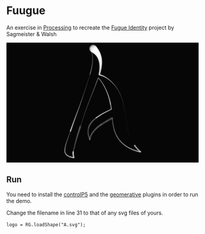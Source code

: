 # Fuugue
An exercise in [Processing](https://processing.org/) to recreate the [Fugue Identity](http://sagmeisterwalsh.com/work/all/fugue-identity/) project by Sagmeister &amp; Walsh

![A.svg](https://github.com/821760408-sp/Fuugue/blob/master/data/demo.png)

## Run
You need to install the [controlP5](http://www.sojamo.de/libraries/controlP5/) and the [geomerative](http://www.ricardmarxer.com/geomerative/) plugins in order to run the demo.

Change the filename in line 31 to that of any svg files of yours.
```processing
logo = RG.loadShape("A.svg");
```
